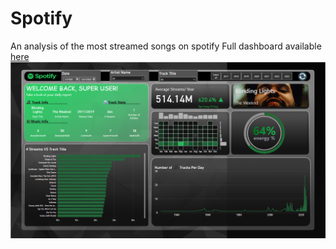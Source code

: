 # Spotify
An analysis of the most streamed songs on spotify
Full dashboard available [here](https://app.powerbi.com/view?r=eyJrIjoiZTRlNDc2ZDYtNDBjYS00YThlLTgxYzYtMmQxN2E3YWY4NGVkIiwidCI6ImNmNGQxZDUxLWEzMjQtNDhmNC1iNTc5LTIwOGIyZDQ5MzAwZiJ9)
![](SpotifyReportSnapshot.png)

